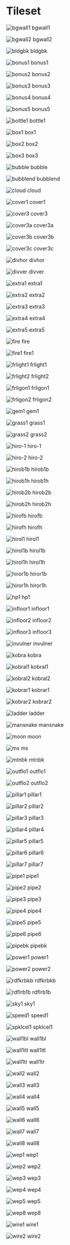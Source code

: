 # Tileset
![bgwall1](../assets/gfx/bgwall1.png) bgwall1

![bgwall2](../assets/gfx/bgwall2.png) bgwall2

![bldgbk](../assets/gfx/bldgbk.png) bldgbk

![bonus1](../assets/gfx/bonus1.png) bonus1

![bonus2](../assets/gfx/bonus2.png) bonus2

![bonus3](../assets/gfx/bonus3.png) bonus3

![bonus4](../assets/gfx/bonus4.png) bonus4

![bonus5](../assets/gfx/bonus5.png) bonus5

![bottle1](../assets/gfx/bottle1.png) bottle1

![box1](../assets/gfx/box1.png) box1

![box2](../assets/gfx/box2.png) box2

![box3](../assets/gfx/box3.png) box3

![bubble](../assets/gfx/bubble.png) bubble

![bubblend](../assets/gfx/bubblend.png) bubblend

![cloud](../assets/gfx/cloud.png) cloud

![cover1](../assets/gfx/cover1.png) cover1

![cover3](../assets/gfx/cover3.png) cover3

![cover3a](../assets/gfx/cover3a.png) cover3a

![cover3b](../assets/gfx/cover3b.png) cover3b

![cover3c](../assets/gfx/cover3c.png) cover3c

![divhor](../assets/gfx/divhor.png) divhor

![divver](../assets/gfx/divver.png) divver

![extra1](../assets/gfx/extra1.png) extra1

![extra2](../assets/gfx/extra2.png) extra2

![extra3](../assets/gfx/extra3.png) extra3

![extra4](../assets/gfx/extra4.png) extra4

![extra5](../assets/gfx/extra5.png) extra5

![fire](../assets/gfx/fire.png) fire

![fire1](../assets/gfx/fire1.png) fire1

![frlight1](../assets/gfx/frlight1.png) frlight1

![frlight2](../assets/gfx/frlight2.png) frlight2

![frligon1](../assets/gfx/frligon1.png) frligon1

![frligon2](../assets/gfx/frligon2.png) frligon2

![gem1](../assets/gfx/gem1.png) gem1

![grass1](../assets/gfx/grass1.png) grass1

![grass2](../assets/gfx/grass2.png) grass2

![hiro-1](../assets/gfx/hiro-1.png) hiro-1

![hiro-2](../assets/gfx/hiro-2.png) hiro-2

![hirob1b](../assets/gfx/hirob1b.png) hirob1b

![hirob1h](../assets/gfx/hirob1h.png) hirob1h

![hirob2b](../assets/gfx/hirob2b.png) hirob2b

![hirob2h](../assets/gfx/hirob2h.png) hirob2h

![hirofb](../assets/gfx/hirofb.png) hirofb

![hirofh](../assets/gfx/hirofh.png) hirofh

![hirol1](../assets/gfx/hirol1.png) hirol1

![hirol1b](../assets/gfx/hirol1b.png) hirol1b

![hirol1h](../assets/gfx/hirol1h.png) hirol1h

![hiror1b](../assets/gfx/hiror1b.png) hiror1b

![hiror1h](../assets/gfx/hiror1h.png) hiror1h

![hp1](../assets/gfx/hp1.png) hp1

![infloor1](../assets/gfx/infloor1.png) infloor1

![infloor2](../assets/gfx/infloor2.png) infloor2

![infloor3](../assets/gfx/infloor3.png) infloor3

![invulner](../assets/gfx/invulner.png) invulner

![kobra](../assets/gfx/kobra.png) kobra

![kobral1](../assets/gfx/kobral1.png) kobral1

![kobral2](../assets/gfx/kobral2.png) kobral2

![kobrar1](../assets/gfx/kobrar1.png) kobrar1

![kobrar2](../assets/gfx/kobrar2.png) kobrar2

![ladder](../assets/gfx/ladder.png) ladder

![mansnake](../assets/gfx/mansnake.png) mansnake

![moon](../assets/gfx/moon.png) moon

![ms](../assets/gfx/ms.png) ms

![mtnbk](../assets/gfx/mtnbk.png) mtnbk

![outflo1](../assets/gfx/outflo1.png) outflo1

![outflo2](../assets/gfx/outflo2.png) outflo2

![pillar1](../assets/gfx/pillar1.png) pillar1

![pillar2](../assets/gfx/pillar2.png) pillar2

![pillar3](../assets/gfx/pillar3.png) pillar3

![pillar4](../assets/gfx/pillar4.png) pillar4

![pillar5](../assets/gfx/pillar5.png) pillar5

![pillar6](../assets/gfx/pillar6.png) pillar6

![pillar7](../assets/gfx/pillar7.png) pillar7

![pipe1](../assets/gfx/pipe1.png) pipe1

![pipe2](../assets/gfx/pipe2.png) pipe2

![pipe3](../assets/gfx/pipe3.png) pipe3

![pipe4](../assets/gfx/pipe4.png) pipe4

![pipe5](../assets/gfx/pipe5.png) pipe5

![pipe6](../assets/gfx/pipe6.png) pipe6

![pipebk](../assets/gfx/pipebk.png) pipebk

![power1](../assets/gfx/power1.png) power1

![power2](../assets/gfx/power2.png) power2

![rdfkrbkb](../assets/gfx/rdfkrbkb.png) rdfkrbkb

![rdflrb1b](../assets/gfx/rdflrb1b.png) rdflrb1b

![sky1](../assets/gfx/sky1.png) sky1

![speed1](../assets/gfx/speed1.png) speed1

![spklcel1](../assets/gfx/spklcel1.png) spklcel1

![wall1bl](../assets/gfx/wall1bl.png) wall1bl

![wall1itl](../assets/gfx/wall1itl.png) wall1itl

![wall1tr](../assets/gfx/wall1tr.png) wall1tr

![wall2](../assets/gfx/wall2.png) wall2

![wall3](../assets/gfx/wall3.png) wall3

![wall4](../assets/gfx/wall4.png) wall4

![wall5](../assets/gfx/wall5.png) wall5

![wall6](../assets/gfx/wall6.png) wall6

![wall7](../assets/gfx/wall7.png) wall7

![wall8](../assets/gfx/wall8.png) wall8

![wep1](../assets/gfx/wep1.png) wep1

![wep2](../assets/gfx/wep2.png) wep2

![wep3](../assets/gfx/wep3.png) wep3

![wep4](../assets/gfx/wep4.png) wep4

![wep5](../assets/gfx/wep5.png) wep5

![wep8](../assets/gfx/wep8.png) wep8

![wire1](../assets/gfx/wire1.png) wire1

![wire2](../assets/gfx/wire2.png) wire2

